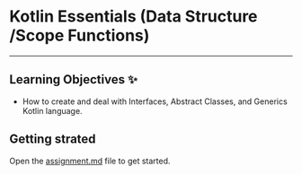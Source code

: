 # Kotlin Essentials (Data Structure /Scope Functions)
---
## Learning Objectives ✨
- How to create and deal with Interfaces, Abstract Classes, and Generics Kotlin language.

## Getting strated
Open the [assignment.md](assignment.md) file to get started.
